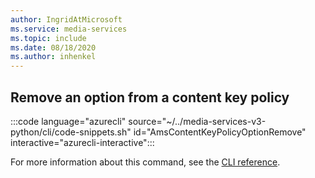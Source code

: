 ```yaml
---
author: IngridAtMicrosoft
ms.service: media-services 
ms.topic: include
ms.date: 08/18/2020
ms.author: inhenkel
---
```


## Remove an option from a content key policy

:::code language="azurecli" source="~/../media-services-v3-python/cli/code-snippets.sh" id="AmsContentKeyPolicyOptionRemove" interactive="azurecli-interactive":::

For more information about this command, see the [CLI reference](/cli/azure/ams/content-key-policy/option?view=azure-cli-latest#az-ams-content-key-policy-option-remove).

